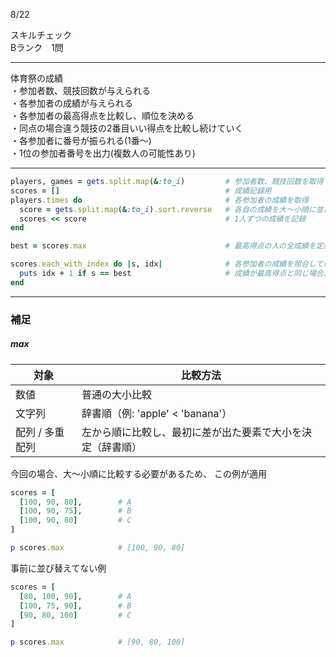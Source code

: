 8/22
 
スキルチェック  
Bランク　1問  
 
-------------------------------------------
体育祭の成績  
・参加者数、競技回数が与えられる  
・各参加者の成績が与えられる  
・各参加者の最高得点を比較し、順位を決める  
・同点の場合違う競技の2番目いい得点を比較し続けていく  
・各参加者に番号が振られる(1番〜)  
・1位の参加者番号を出力(複数人の可能性あり)  
 
-------------------------------------------
 
```ruby
players, games = gets.split.map(&:to_i)         # 参加者数、競技回数を取得
scores = []                                     # 成績記録用
players.times do                                # 各参加者の成績を取得
  score = gets.split.map(&:to_i).sort.reverse   # 各自の成績を大〜小順に並び替える
  scores << score                               # 1人ずつの成績を記録
end

best = scores.max                               # 最高得点の人の全成績を定義

scores.each_with_index do |s, idx|              # 各参加者の成績を照合していく
  puts idx + 1 if s == best                     # 成績が最高得点と同じ場合、参加者番号を出力
end
```


***
 
### 補足  

##### max
| 対象           | 比較方法                                         |
|----------------|--------------------------------------------------|
| 数値           | 普通の大小比較                                   |
| 文字列         | 辞書順（例: 'apple' < 'banana'）                |
| 配列 / 多重配列 | 左から順に比較し、最初に差が出た要素で大小を決定（辞書順） |


今回の場合、大〜小順に比較する必要があるため、
この例が適用
```ruby
scores = [
  [100, 90, 80],        # A
  [100, 90, 75],        # B
  [100, 90, 80]         # C
]

p scores.max            # [100, 90, 80]

```
事前に並び替えてない例
```ruby
scores = [
  [80, 100, 90],        # A
  [100, 75, 90],        # B
  [90, 80, 100]         # C
]

p scores.max            # [90, 80, 100]
```
